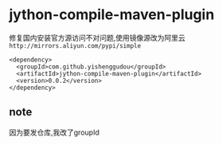 # jython-compile-maven-plugin

修复国内安装官方源访问不对问题,使用镜像源改为阿里云`http://mirrors.aliyun.com/pypi/simple`

```
<dependency>
  <groupId>com.github.yishenggudou</groupId>
  <artifactId>jython-compile-maven-plugin</artifactId>
  <version>0.0.2</version>
</dependency>
```


## note

因为要发仓库,我改了groupId